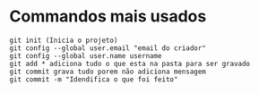 # Commandos mais usados
    git init (Inicia o projeto)
    git config --global user.email "email do criador"
    git config --global user.name username
    git add * adiciona tudo o que esta na pasta para ser gravado
    git commit grava tudo porem não adiciona mensagem 
    git commit -m "Idendifica o que foi feito"